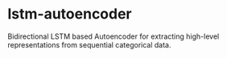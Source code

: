 # lstm-autoencoder
Bidirectional LSTM based Autoencoder for extracting high-level representations from sequential categorical data.
